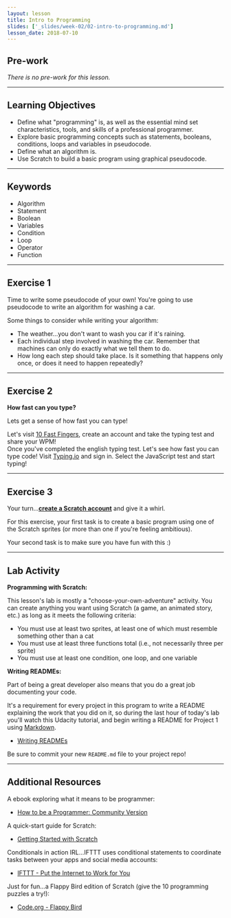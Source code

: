 ```yaml
---
layout: lesson
title: Intro to Programming
slides: ['_slides/week-02/02-intro-to-programming.md']
lesson_date: 2018-07-10
---
```


## Pre-work

_There is no pre-work for this lesson._

---

## Learning Objectives

* Define what "programming" is, as well as the essential mind set characteristics, tools, and skills of a professional programmer.
* Explore basic programming concepts such as statements, booleans, conditions, loops and variables in pseudocode.
* Define what an algorithm is.
* Use Scratch to build a basic program using graphical pseudocode.

---

## Keywords

* Algorithm
* Statement
* Boolean
* Variables
* Condition
* Loop
* Operator
* Function

---

## Exercise 1

Time to write some pseudocode of your own! You're going to use pseudocode to write an algorithm for washing a car.

Some things to consider while writing your algorithm:

* The weather...you don't want to wash you car if it's raining.
* Each individual step involved in washing the car. Remember that machines can only do exactly what we tell them to do.
* How long each step should take place. Is it something that happens only once, or does it need to happen repeatedly?

---

## Exercise 2

**How fast can you type?**

Lets get a sense of how fast you can type!

Let's visit [10 Fast Fingers](http://10fastfingers.com/typing-test/english), create an account and take the typing test and share your WPM! <br/>
Once you've completed the english typing test. Let's see how fast you can type code! Visit [Typing.io](https://typing.io/) and sign in. Select the JavaScript test and start typing!

---

## Exercise 3

Your turn...**[create a Scratch account](https://scratch.mit.edu/)** and give it a whirl.

For this exercise, your first task is to create a basic program using one of the Scratch sprites (or more than one if you're feeling ambitious).

Your second task is to make sure you have fun with this :)

---

## Lab Activity

**Programming with Scratch:**

This lesson's lab is mostly a "choose-your-own-adventure" activity. You can create anything you want using Scratch (a game, an animated story, etc.) as long as it meets the following criteria:

* You must use at least two sprites, at least one of which must resemble something other than a cat
* You must use at least three functions total (i.e., not necessarily three per sprite)
* You must use at least one condition, one loop, and one variable

**Writing READMEs:**

Part of being a great developer also means that you do a great job documenting your code.

It's a requirement for every project in this program to write a README explaining the work that you did on it, so during the last hour of today's lab you'll watch this Udacity tutorial, and begin writing a README for Project 1 using [Markdown](https://guides.github.com/features/mastering-markdown/).

* [Writing READMEs](https://www.udacity.com/course/writing-readmes--ud777)

Be sure to commit your new `README.md` file to your project repo!

---

## Additional Resources

A ebook exploring what it means to be programmer:

* [How to be a Programmer: Community Version](https://github.com/braydie/HowToBeAProgrammer/)

A quick-start guide for Scratch:

* [Getting Started with Scratch](https://cdn.scratch.mit.edu/scratchr2/static/__587558227bfd4f7643eb65ad48850d03__//pdfs/help/Getting-Started-Guide-Scratch2.pdf)

Conditionals in action IRL...IFTTT uses conditional statements to coordinate tasks between your apps and social media accounts:

* [IFTTT - Put the Internet to Work for You](https://ifttt.com/wtf)

Just for fun...a Flappy Bird edition of Scratch (give the 10 programming puzzles a try!):

* [Code.org - Flappy Bird](https://studio.code.org/flappy/1)
